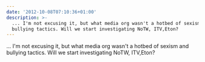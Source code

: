 ```yaml
---
date: '2012-10-08T07:10:36+01:00'
description: >-
  ... I'm not excusing it, but what media org wasn't a hotbed of sexism and
  bullying tactics. Will we start investigating NoTW, ITV,Eton?
---
```

... I'm not excusing it, but what media org wasn't a hotbed of sexism and bullying tactics. Will we start investigating NoTW, ITV,Eton?
